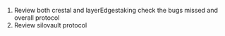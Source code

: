 1. Review both crestal and layerEdgestaking check the bugs missed and overall protocol 
2. Review silovault protocol 